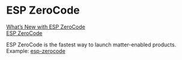 # ESP ZeroCode
[What’s New with ESP ZeroCode](https://developer.espressif.com/blog/whats-new-with-esp-zerocode/)  
[ESP ZeroCode](https://zerocode.espressif.com/)  

ESP ZeroCode is the fastest way to launch matter-enabled products.  
![]()  
Example: [esp-zerocode](esp-zerocode/XJBUMXDMVPVMNNHO9AQMEY/ESP%20ZeroCode_XJBUMXDMVPVMNNHO9AQMEY_test)
